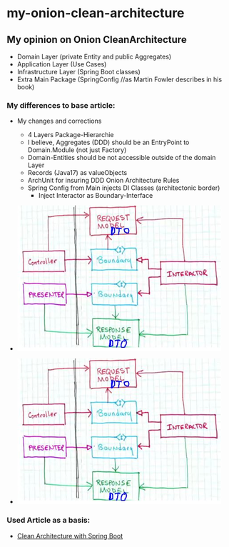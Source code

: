 # my-onion-clean-architecture

## My opinion on Onion CleanArchitecture

- Domain Layer (private Entity and public Aggregates)
- Application Layer (Use Cases)
- Infrastructure Layer (Spring Boot classes)
- Extra Main Package (SpringConfig //as Martin Fowler describes in his book)

### My differences to base article:
- My changes and corrections
    - 4 Layers Package-Hierarchie
    - I believe, Aggregates (DDD) should be an EntryPoint to Domain.Module (not just Factory)
    - Domain-Entities should be not accessible outside of the domain Layer
    - Records (Java17) as valueObjects
    - ArchUnit for insuring DDD Onion Architecture Rules
    - Spring Config from Main injects DI Classes (architectonic border)
        - Inject Interactor as Boundary-Interface

- ![cross the architectonic boundaries](/docs/img/onion1.JPG)
- ![onion layers interactions](/docs/img/onion1.JPG)


### Used Article as a basis:

- [Clean Architecture with Spring Boot](https://www.baeldung.com/spring-boot-clean-architecture)
